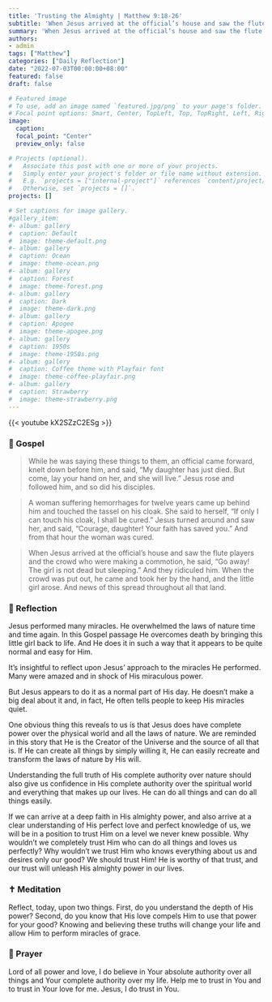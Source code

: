 ```yaml
---
title: 'Trusting the Almighty | Matthew 9:18-26'
subtitle: 'When Jesus arrived at the official’s house and saw the flute players and the crowd who were making a commotion, he said, “Go away! The girl is not dead but sleeping.” And they ridiculed him. When the crowd was put out, he came and took her by the hand, and the little girl arose.  And news of this spread throughout all that land.  Matthew 9:23-26'
summary: 'When Jesus arrived at the official’s house and saw the flute players and the crowd who were making a commotion, he said, “Go away! The girl is not dead but sleeping.” And they ridiculed him. When the crowd was put out, he came and took her by the hand, and the little girl arose.  And news of this spread throughout all that land.  Matthew 9:23-26'
authors:
- admin
tags: ["Matthew"]
categories: ["Daily Reflection"]
date: "2022-07-03T00:00:00+08:00"
featured: false
draft: false

# Featured image
# To use, add an image named `featured.jpg/png` to your page's folder.
# Focal point options: Smart, Center, TopLeft, Top, TopRight, Left, Right, BottomLeft, Bottom, BottomRight
image:
  caption:
  focal_point: "Center"
  preview_only: false

# Projects (optional).
#   Associate this post with one or more of your projects.
#   Simply enter your project's folder or file name without extension.
#   E.g. `projects = ["internal-project"]` references `content/project/deep-learning/index.md`.
#   Otherwise, set `projects = []`.
projects: []

# Set captions for image gallery.
#gallery_item:
#- album: gallery
#  caption: Default
#  image: theme-default.png
#- album: gallery
#  caption: Ocean
#  image: theme-ocean.png
#- album: gallery
#  caption: Forest
#  image: theme-forest.png
#- album: gallery
#  caption: Dark
#  image: theme-dark.png
#- album: gallery
#  caption: Apogee
#  image: theme-apogee.png
#- album: gallery
#  caption: 1950s
#  image: theme-1950s.png
#- album: gallery
#  caption: Coffee theme with Playfair font
#  image: theme-coffee-playfair.png
#- album: gallery
#  caption: Strawberry
#  image: theme-strawberry.png
---
```


{{< youtube kX2SZzC2ESg >}}

### :love_letter: Gospel
> While he was saying these things to them, an official came forward, knelt down before him, and said, “My daughter has just died. But come, lay your hand on her, and she will live.” Jesus rose and followed him, and so did his disciples.

> A woman suffering hemorrhages for twelve years came up behind him and touched the tassel on his cloak. She said to herself, “If only I can touch his cloak, I shall be cured.” Jesus turned around and saw her, and said, “Courage, daughter! Your faith has saved you.” And from that hour the woman was cured.

> When Jesus arrived at the official’s house and saw the flute players and the crowd who were making a commotion, he said, “Go away! The girl is not dead but sleeping.” And they ridiculed him. When the crowd was put out, he came and took her by the hand, and the little girl arose. And news of this spread throughout all that land.

### :speech_balloon: Reflection
Jesus performed many miracles.  He overwhelmed the laws of nature time and time again.  In this Gospel passage He overcomes death by bringing this little girl back to life.  And He does it in such a way that it appears to be quite normal and easy for Him.  

It’s insightful to reflect upon Jesus’ approach to the miracles He performed.  Many were amazed and in shock of His miraculous power.

But Jesus appears to do it as a normal part of His day.  He doesn’t make a big deal about it and, in fact, He often tells people to keep His miracles quiet.

One obvious thing this reveals to us is that Jesus does have complete power over the physical world and all the laws of nature.  We are reminded in this story that He is the Creator of the Universe and the source of all that is.  If He can create all things by simply willing it, He can easily recreate and transform the laws of nature by His will.

Understanding the full truth of His complete authority over nature should also give us confidence in His complete authority over the spiritual world and everything that makes up our lives.  He can do all things and can do all things easily.  

If we can arrive at a deep faith in His almighty power, and also arrive at a clear understanding of His perfect love and perfect knowledge of us, we will be in a position to trust Him on a level we never knew possible.  Why wouldn’t we completely trust Him who can do all things and loves us perfectly?  Why wouldn’t we trust Him who knows everything about us and desires only our good?  We should trust Him! He is worthy of that trust, and our trust will unleash His almighty power in our lives.

### :latin_cross: Meditation
Reflect, today, upon two things.  First, do you understand the depth of His power?  Second, do you know that His love compels Him to use that power for your good?  Knowing and believing these truths will change your life and allow Him to perform miracles of grace.

### :pray: Prayer
Lord of all power and love, I do believe in Your absolute authority over all things and Your complete authority over my life.  Help me to trust in You and to trust in Your love for me.  Jesus, I do trust in You.
